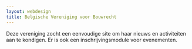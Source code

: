 ```yaml
---
layout: webdesign
title: Belgische Vereniging voor Bouwrecht
---
```

Deze vereniging zocht een eenvoudige site om haar nieuws en activiteiten aan te kondigen. Er is ook een inschrijvingsmodule voor evenementen.
